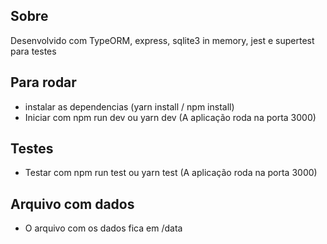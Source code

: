 ## Sobre

Desenvolvido com TypeORM, express, sqlite3 in memory, jest e supertest para testes

## Para rodar

- instalar as dependencias (yarn install / npm install)
- Iniciar com npm run dev ou yarn dev (A aplicação roda na porta 3000)

## Testes

- Testar com npm run test ou yarn test (A aplicação roda na porta 3000)


## Arquivo com dados

- O arquivo com os dados fica em /data